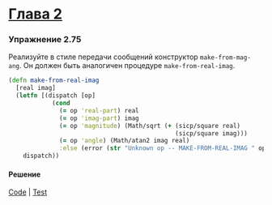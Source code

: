 # [Глава 2](../index.md#Глава-2)

### Упражнение 2.75
Реализуйте в стиле передачи сообщений конструктор `make-from-mag-ang`. Он должен быть аналогичен процедуре `make-from-real-imag`.

```clojure
(defn make-from-real-imag
  [real imag]
  (letfn [(dispatch [op]
            (cond
              (= op 'real-part) real
              (= op 'imag-part) imag
              (= op 'magnitude) (Math/sqrt (+ (sicp/square real)
                                              (sicp/square imag)))
              (= op 'angle) (Math/atan2 imag real)
              :else (error (str "Unknown op -- MAKE-FROM-REAL-IMAG " op))))]
    dispatch))

```

#### Решение
[Code](../../src/sicp/chapter02/2_75.clj) | [Test](../../test/sicp/chapter02/2_75_test.clj)

